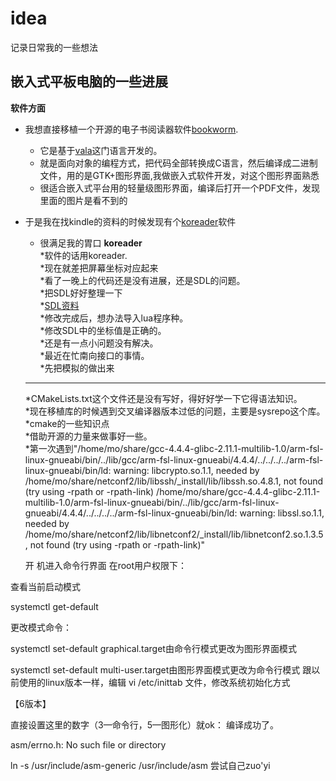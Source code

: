 # idea
记录日常我的一些想法
## 嵌入式平板电脑的一些进展
**软件方面** <br> 
* 我想直接移植一个开源的电子书阅读器软件[bookworm](https://github.com/babluboy/bookworm).<br>
	* 它是基于[vala](https://github.com/GNOME/vala)这门语言开发的。<br>
	* 就是面向对象的编程方式，把代码全部转换成C语言，然后编译成二进制文件，用的是GTK+图形界面,我做嵌入式软件开发，对这个图形界面熟悉 
	* 很适合嵌入式平台用的轻量级图形界面，编译后打开一个PDF文件，发现里面的图片是看不到的
* 于是我在找kindle的资料的时候发现有个[koreader](https://github.com/koreader/koreader)软件
	* 很满足我的胃口
**koreader**<br>
	*软件的话用koreader.<br>
	*现在就差把屏幕坐标对应起来<br>
	*看了一晚上的代码还是没有进展，还是SDL的问题。<br>
	*把SDL好好整理一下<br>
	*[SDL资料](https://tieba.baidu.com/p/2682080782?red_tag=2799053608#)<br>
	*修改完成后，想办法导入lua程序种。<br>
        *修改SDL中的坐标值是正确的。<br>
	*还是有一点小问题没有解决。<br>
	*最近在忙南向接口的事情。<br>
	*先把模拟的做出来<br>
	*******************************************************
	*CMakeLists.txt这个文件还是没有写好，得好好学一下它得语法知识。<br>
        *现在移植库的时候遇到交叉编译器版本过低的问题，主要是sysrepo这个库。<br>
	*cmake的一些知识点<br>
	*借助开源的力量来做事好一些。<br>
	*第一次遇到"/home/mo/share/gcc-4.4.4-glibc-2.11.1-multilib-1.0/arm-fsl-linux-gnueabi/bin/../lib/gcc/arm-fsl-linux-gnueabi/4.4.4/../../../../arm-fsl-linux-gnueabi/bin/ld: warning: libcrypto.so.1.1, needed by /home/mo/share/netconf2/lib/libssh/_install/lib/libssh.so.4.8.1, not found (try using -rpath or -rpath-link)
/home/mo/share/gcc-4.4.4-glibc-2.11.1-multilib-1.0/arm-fsl-linux-gnueabi/bin/../lib/gcc/arm-fsl-linux-gnueabi/4.4.4/../../../../arm-fsl-linux-gnueabi/bin/ld: warning: libssl.so.1.1, needed by /home/mo/share/netconf2/lib/libnetconf2/_install/lib/libnetconf2.so.1.3.5, not found (try using -rpath or -rpath-link)"<br>

    开
    机进入命令行界面
    在root用户权限下：

查看当前启动模式

systemctl get-default

更改模式命令：

systemctl set-default graphical.target由命令行模式更改为图形界面模式

systemctl set-default multi-user.target由图形界面模式更改为命令行模式
跟以前使用的linux版本一样，编辑 vi /etc/inittab 文件，修改系统初始化方式

【6版本】

直接设置这里的数字（3—命令行，5—图形化）就ok：
编译成功了。


asm/errno.h: No such file or directory

ln -s /usr/include/asm-generic /usr/include/asm
尝试自己zuo'yi
